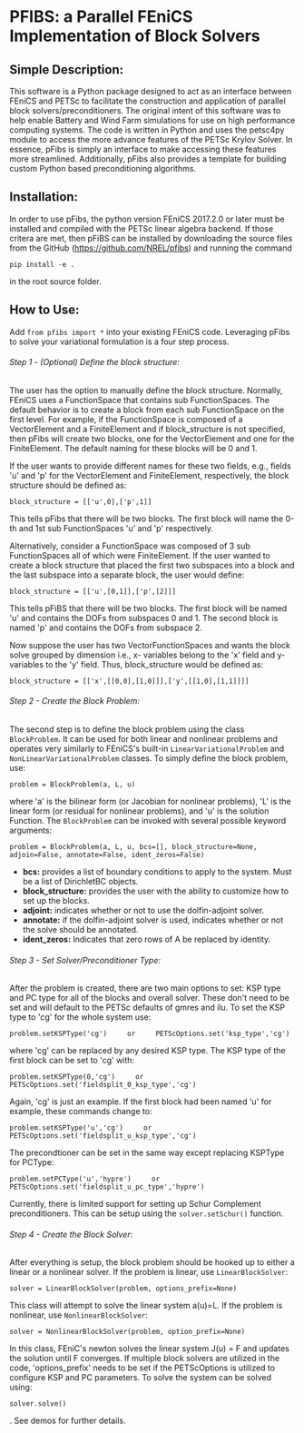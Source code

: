 # PFIBS: a Parallel FEniCS Implementation of Block Solvers

## Simple Description:

This software is a Python package designed to act as an interface between FEniCS and PETSc to facilitate the construction and application of parallel block solvers/preconditioners. The original intent of this software was to help enable Battery and Wind Farm simulations for use on high performance computing systems. The code is written in Python and uses the petsc4py module to access the more advance features of the PETSc Krylov Solver. In essence, pFibs is simply an interface to make accessing these features more streamlined. Additionally, pFibs also provides a template for building custom Python based preconditioning algorithms.  

## Installation:

In order to use pFibs, the python version FEniCS 2017.2.0 or later must be installed and compiled with the PETSc linear algebra backend. If those critera are met, then pFiBS can be installed by downloading the source files from the GitHub (https://github.com/NREL/pfibs) and running the command 
```
pip install -e .
```
in the root source folder. 

## How to Use: 

Add `from pfibs import *` into your existing FEniCS code. Leveraging pFibs to solve your variational formulation is a four step process.

###### Step 1 - (Optional) Define the block structure:

The user has the option to manually define the block structure. Normally, FEniCS uses a FunctionSpace that contains sub FunctionSpaces. The default behavior is to create a block from each sub FunctionSpace on the first level. For example, if the FunctionSpace is composed of a VectorElement and a FiniteElement and if block_structure is not specified, then pFibs will create two blocks, one for the VectorElement and one for the FiniteElement. The default naming for these blocks will be 0 and 1. 

If the user wants to provide different names for these two fields, e.g., fields 'u' and 'p' for the VectorElement and FiniteElement, respectively, the block structure should be defined as:
```
block_structure = [['u',0],['p',1]]
```
This tells pFibs that there will be two blocks. The first block will name the 0-th and 1st sub FunctionSpaces 'u' and 'p' respectively.

Alternatively, consider a FunctionSpace was composed of 3 sub FunctionSpaces all of which were FiniteElement. If the user wanted to create a block structure that placed the first two subspaces into a block and the last subspace into a separate block, the user would define:
```
block_structure = [['u',[0,1]],['p',[2]]]
```
This tells pFiBS that there will be two blocks. The first block will be named 'u' and contains the DOFs from subspaces 0 and 1. The second block is named 'p' and contains the DOFs from subspace 2. 

Now suppose the user has two VectorFunctionSpaces and wants the block solve grouped by dimension i.e., x- variables belong to the 'x' field and y- variables to the 'y' field. Thus, block_structure would be defined as:
```
block_structure = [['x',[[0,0],[1,0]]],['y',[[1,0],[1,1]]]]
```
###### Step 2 - Create the Block Problem:

The second step is to define the block problem using the class `BlockProblem`. It can be used for both linear and nonlinear problems and operates very similarly to FEniCS's built-in `LinearVariationalProblem` and `NonLinearVariationalProblem` classes. To simply define the block problem, use:
 ```
 problem = BlockProblem(a, L, u)
 ```
where 'a' is the bilinear form (or Jacobian for nonlinear problems), 'L' is the linear form (or residual for nonlinear problems), and 'u' is the solution Function. The `BlockProblem` can be invoked with several possible keyword arguments:
 ```
 problem = BlockProblem(a, L, u, bcs=[], block_structure=None, adjoin=False, annotate=False, ident_zeros=False)
 ```
- **bcs:** provides a list of boundary conditions to apply to the system. Must be a list of DirichletBC objects.
- **block_structure:** provides the user with the ability to customize how to set up the blocks.
- **adjoint:** indicates whether or not to use the dolfin-adjoint solver. 
- **annotate:** if the dolfin-adjoint solver is used, indicates whether or not the solve should be annotated.
- **ident_zeros:** Indicates that zero rows of A be replaced by identity. 

###### Step 3 - Set Solver/Preconditioner Type:

After the problem is created, there are two main options to set: KSP type and PC type for all of the blocks and overall solver. These don't need to be set and will default to the PETSc defaults of gmres and ilu. To set the KSP type to 'cg' for the whole system use:
```
problem.setKSPType('cg')     or     PETScOptions.set('ksp_type','cg')
```
where 'cg' can be replaced by any desired KSP type. The KSP type of the first block can be set to 'cg' with:
```
problem.setKSPType(0,'cg')     or     PETScOptions.set('fieldsplit_0_ksp_type','cg')
```
Again, 'cg' is just an example. If the first block had been named 'u' for example, these commands change to:
```
problem.setKSPType('u','cg')     or     PETScOptions.set('fieldsplit_u_ksp_type','cg')
```
The precondtioner can be set in the same way except replacing KSPType for PCType:
```
problem.setPCType('u','hypre')     or     PETScOptions.set('fieldsplit_u_pc_type','hypre')
```

Currently, there is limited support for setting up Schur Complement preconditioners. This can be setup using the `solver.setSchur()` function. 

###### Step 4 - Create the Block Solver:

After everything is setup, the block problem should be hooked up to either a linear or a nonlinear solver. If the problem is linear, use `LinearBlockSolver`:

```
solver = LinearBlockSolver(problem, options_prefix=None)
```
This class will attempt to solve the linear system a(u)=L. If the problem is nonlinear, use `NonlinearBlockSolver`:

```
solver = NonlinearBlockSolver(problem, option_prefix=None)
```
In this class, FEniC's newton solves the linear system J(u) = F and updates the solution until F converges. If multiple block solvers are utilized in the code, 'options_prefix' needs to be set if the PETScOptions is utilized to configure KSP and PC parameters. To solve the system can be solved using:
```
solver.solve()
```
. See demos for further details.
